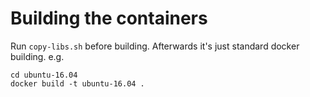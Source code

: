 # Building the containers

Run `copy-libs.sh` before building. Afterwards it's just standard docker building.
e.g.
```
cd ubuntu-16.04
docker build -t ubuntu-16.04 .
```
